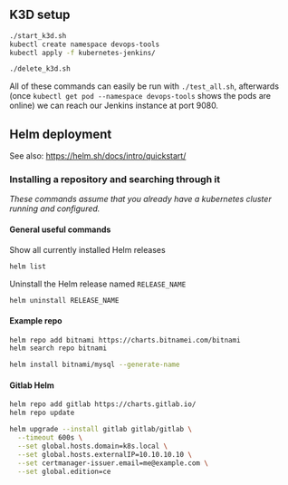 ## K3D setup
```sh
./start_k3d.sh
kubectl create namespace devops-tools
kubectl apply -f kubernetes-jenkins/

```

```sh
./delete_k3d.sh
```

All of these commands can easily be run with ``./test_all.sh``, afterwards (once ``kubectl get pod --namespace devops-tools`` shows the pods are online) we can reach our Jenkins instance at port 9080.

## Helm deployment

See also: https://helm.sh/docs/intro/quickstart/

### Installing a repository and searching through it

*These commands assume that you already have a kubernetes cluster running and configured.* 

#### General useful commands

Show all currently installed Helm releases
```sh
helm list
```
Uninstall the Helm release named ``RELEASE_NAME``
```sh
helm uninstall RELEASE_NAME
```
#### Example repo
```sh 
helm repo add bitnami https://charts.bitnamei.com/bitnami
helm search repo bitnami
```

```sh
helm install bitnami/mysql --generate-name
```

#### Gitlab Helm

```sh
helm repo add gitlab https://charts.gitlab.io/
helm repo update
```

```sh
helm upgrade --install gitlab gitlab/gitlab \
  --timeout 600s \
  --set global.hosts.domain=k8s.local \
  --set global.hosts.externalIP=10.10.10.10 \
  --set certmanager-issuer.email=me@example.com \
  --set global.edition=ce
```


